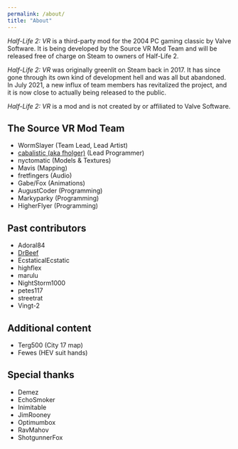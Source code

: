 ```yaml
---
permalink: /about/
title: "About"
---
```


*Half-Life 2: VR* is a third-party mod for the 2004 PC gaming classic by Valve Software.
It is being developed by the Source VR Mod Team and will be released free of charge on
Steam to owners of Half-Life 2.

*Half-Life 2: VR* was originally greenlit on Steam back in 2017. It has since gone through
its own kind of development hell and was all but abandoned. In July 2021, a new influx of
team members has revitalized the project, and it is now close to actually being released to
the public.

*Half-Life 2: VR* is a mod and is not created by or affiliated to Valve Software.

## The Source VR Mod Team

* WormSlayer (Team Lead, Lead Artist)
* [cabalistic (aka fholger)](https://github.com/fholger) (Lead Programmer)
* nyctomatic (Models & Textures)
* Mavis (Mapping)
* fretfingers (Audio)
* Gabe/Fox (Animations)
* AugustCoder (Programming)
* Markyparky (Programming)
* HigherFlyer (Programming)

## Past contributors

* Adoral84
* [DrBeef](https://github.com/DrBeef)
* EcstaticalEcstatic
* highflex
* marulu
* NightStorm1000
* petes117
* streetrat
* Vingt-2

## Additional content

* Terg500 (City 17 map)
* Fewes (HEV suit hands)

## Special thanks

* Demez
* EchoSmoker
* Inimitable
* JimRooney
* Optimumbox
* RavMahov
* ShotgunnerFox
